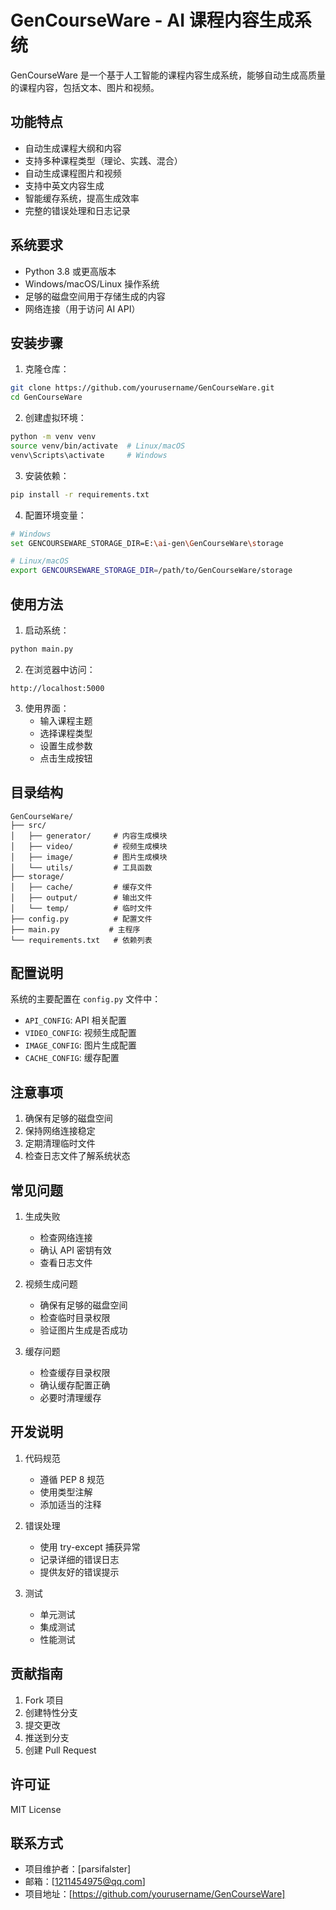 # GenCourseWare - AI 课程内容生成系统

GenCourseWare 是一个基于人工智能的课程内容生成系统，能够自动生成高质量的课程内容，包括文本、图片和视频。

## 功能特点

- 自动生成课程大纲和内容
- 支持多种课程类型（理论、实践、混合）
- 自动生成课程图片和视频
- 支持中英文内容生成
- 智能缓存系统，提高生成效率
- 完整的错误处理和日志记录

## 系统要求

- Python 3.8 或更高版本
- Windows/macOS/Linux 操作系统
- 足够的磁盘空间用于存储生成的内容
- 网络连接（用于访问 AI API）

## 安装步骤

1. 克隆仓库：
```bash
git clone https://github.com/yourusername/GenCourseWare.git
cd GenCourseWare
```

2. 创建虚拟环境：
```bash
python -m venv venv
source venv/bin/activate  # Linux/macOS
venv\Scripts\activate     # Windows
```

3. 安装依赖：
```bash
pip install -r requirements.txt
```

4. 配置环境变量：
```bash
# Windows
set GENCOURSEWARE_STORAGE_DIR=E:\ai-gen\GenCourseWare\storage

# Linux/macOS
export GENCOURSEWARE_STORAGE_DIR=/path/to/GenCourseWare/storage
```

## 使用方法

1. 启动系统：
```bash
python main.py
```

2. 在浏览器中访问：
```
http://localhost:5000
```

3. 使用界面：
   - 输入课程主题
   - 选择课程类型
   - 设置生成参数
   - 点击生成按钮

## 目录结构

```
GenCourseWare/
├── src/
│   ├── generator/     # 内容生成模块
│   ├── video/         # 视频生成模块
│   ├── image/         # 图片生成模块
│   └── utils/         # 工具函数
├── storage/
│   ├── cache/         # 缓存文件
│   ├── output/        # 输出文件
│   └── temp/          # 临时文件
├── config.py          # 配置文件
├── main.py           # 主程序
└── requirements.txt   # 依赖列表
```

## 配置说明

系统的主要配置在 `config.py` 文件中：

- `API_CONFIG`: API 相关配置
- `VIDEO_CONFIG`: 视频生成配置
- `IMAGE_CONFIG`: 图片生成配置
- `CACHE_CONFIG`: 缓存配置

## 注意事项

1. 确保有足够的磁盘空间
2. 保持网络连接稳定
3. 定期清理临时文件
4. 检查日志文件了解系统状态

## 常见问题

1. 生成失败
   - 检查网络连接
   - 确认 API 密钥有效
   - 查看日志文件

2. 视频生成问题
   - 确保有足够的磁盘空间
   - 检查临时目录权限
   - 验证图片生成是否成功

3. 缓存问题
   - 检查缓存目录权限
   - 确认缓存配置正确
   - 必要时清理缓存

## 开发说明

1. 代码规范
   - 遵循 PEP 8 规范
   - 使用类型注解
   - 添加适当的注释

2. 错误处理
   - 使用 try-except 捕获异常
   - 记录详细的错误日志
   - 提供友好的错误提示

3. 测试
   - 单元测试
   - 集成测试
   - 性能测试

## 贡献指南

1. Fork 项目
2. 创建特性分支
3. 提交更改
4. 推送到分支
5. 创建 Pull Request

## 许可证

MIT License

## 联系方式

- 项目维护者：[parsifalster]
- 邮箱：[1211454975@qq.com]
- 项目地址：[https://github.com/yourusername/GenCourseWare] 
